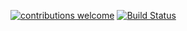 [![contributions welcome](https://img.shields.io/badge/contributions-welcome-brightgreen.svg?style=flat)](https://github.com/JuanMaRuiz/jqLite/issues)
[![Build Status](https://travis-ci.org/JuanMaRuiz/jqLite.svg?branch=master)](https://travis-ci.org/JuanMaRuiz/jqLite)

